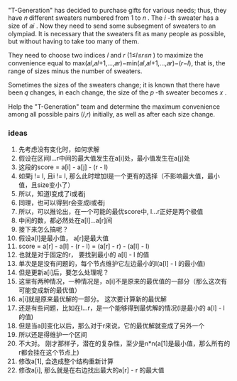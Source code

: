 "T-Generation" has decided to purchase gifts for various needs; thus, they have 𝑛
 different sweaters numbered from 1
 to 𝑛
. The 𝑖
-th sweater has a size of 𝑎𝑖
. Now they need to send some subsegment of sweaters to an olympiad. It is necessary that the sweaters fit as many people as possible, but without having to take too many of them.

They need to choose two indices 𝑙
 and 𝑟
 (1≤𝑙≤𝑟≤𝑛
) to maximize the convenience equal to
max(𝑎𝑙,𝑎𝑙+1,…,𝑎𝑟)−min(𝑎𝑙,𝑎𝑙+1,…,𝑎𝑟)−(𝑟−𝑙),
that is, the range of sizes minus the number of sweaters.

Sometimes the sizes of the sweaters change; it is known that there have been 𝑞
 changes, in each change, the size of the 𝑝
-th sweater becomes 𝑥
.

Help the "T-Generation" team and determine the maximum convenience among all possible pairs (𝑙,𝑟)
 initially, as well as after each size change.

 ### ideas
 1. 先考虑没有变化时，如何求解
 2. 假设在区间l...r中间的最大值发生在a[i]处，最小值发生在a[j]处
 3. 这段的score = a[i] - a[j] - (r - l)
 4. 如果j != l, 且i != l, 那么此时增加l是一个更有的选择（不影响最大值，最小值，且size变小了）
 5. 所以，知道l变成了i或者j
 6. 同理，也可以得到r会变成i或者j
 7. 所以，可以推论出，在一个可能的最优score中, l...r正好是两个极值
 8. 中间的数，都必然处在a[l]...a[r]间
 9. 接下来怎么搞呢？
 10. 假设a[l]是最小值， a[r]是最大值
 11. score = a[r] - a[l] - (r - l) = (a[r] - r) - (a[l] - l)
 12. 也就是对于固定的r， 要找到最小的 a[l] - l 的值
 13. 单次是是没有问题的，每个节点维护它左边最小的l(a[l] - l 的最小值)
 14. 但是更新a[i]后，要怎么处理呢？
 15. 这里有两种情况，一种情况是，a[i]不是原来的最优值的一部分（那么这次有可能变成新的最优值）
 16. a[i]就是原来最优解的一部分。 这次要计算新的最优解
 17. 还是有些问题，比如在l...r，是一个能够得到最优解的情况(l是最小的 a[l] - l 的值)
 18. 但是当a[l]变化以后，那么对于r来说，它的最优解就变成了另外一个
 19. 所以还是得维护一个区间
 20. 不大对。 刚才那样子，潜在的复杂性，至少是n*n(a[1]是最小值，那么所有的r都会挂在这个节点上)
 21. 修改a[1], 会造成整个结构重新计算
 22. 修改a[i], 那么就是在右边找出最大的a[r] - r 的最大值